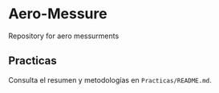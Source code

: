 # Aero-Messure
Repository for aero messurments


## Practicas
Consulta el resumen y metodologías en `Practicas/README.md`.
